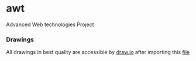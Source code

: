 # awt
Advanced Web technologies Project

### Drawings
All drawings in best quality are accessible by [draw.io](https://app.diagrams.net/) after importing this [file](https://github.com/dzasta997/awt/blob/main/Untitled%20Diagram.drawio)
